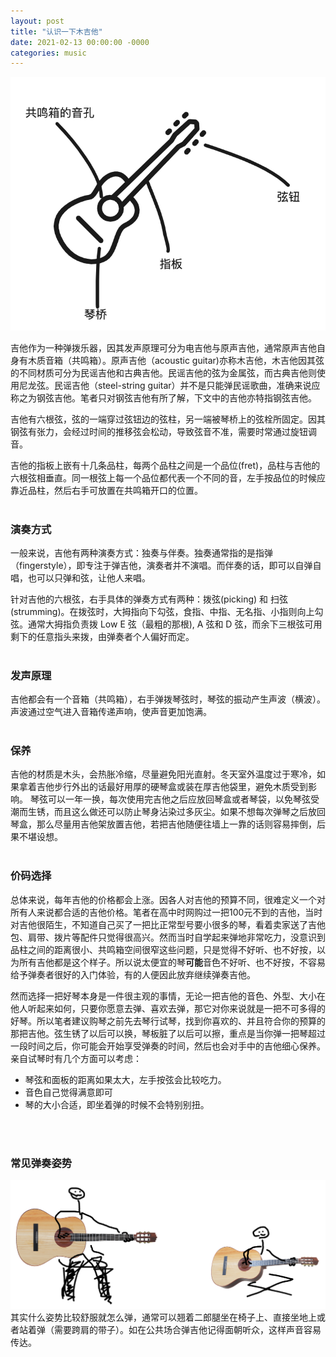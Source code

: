 ```yaml
---
layout: post
title: "认识一下木吉他"
date: 2021-02-13 00:00:00 -0000
categories: music 
---
```


<!-- ![guitar constructor](/images/music/guitar-intro.png) -->
![guitar info](/images/music/guitar-intro-2.png)

吉他作为一种弹拨乐器，因其发声原理可分为电吉他与原声吉他，通常原声吉他自身有木质音箱（共鸣箱）。原声吉他（acoustic guitar)亦称木吉他，木吉他因其弦的不同材质可分为民谣吉他和古典吉他。民谣吉他的弦为金属弦，而古典吉他则使用尼龙弦。民谣吉他（steel-string guitar）并不是只能弹民谣歌曲，准确来说应称之为钢弦吉他。笔者只对钢弦吉他有所了解，下文中的吉他亦特指钢弦吉他。

吉他有六根弦，弦的一端穿过弦钮边的弦柱，另一端被琴桥上的弦栓所固定。因其钢弦有张力，会经过时间的推移弦会松动，导致弦音不准，需要时常通过旋钮调音。

吉他的指板上嵌有十几条品柱，每两个品柱之间是一个品位(fret)，品柱与吉他的六根弦相垂直。同一根弦上每一个品位都代表一个不同的音，左手按品位的时候应靠近品柱，然后右手可放置在共鸣箱开口的位置。  
<br>

### 演奏方式
一般来说，吉他有两种演奏方式：独奏与伴奏。独奏通常指的是指弹（fingerstyle），即专注于弹吉他，演奏者并不演唱。而伴奏的话，即可以自弹自唱，也可以只弹和弦，让他人来唱。

针对吉他的六根弦，右手具体的弹奏方式有两种：拨弦(picking) 和 扫弦(strumming)。在拨弦时，大拇指向下勾弦，食指、中指、无名指、小指则向上勾弦。通常大拇指负责拨 Low E 弦（最粗的那根), A 弦和 D 弦，而余下三根弦可用剩下的任意指头来拨，由弹奏者个人偏好而定。  
<br>

### 发声原理
吉他都会有一个音箱（共鸣箱），右手弹拨琴弦时，琴弦的振动产生声波（横波）。声波通过空气进入音箱传递声响，使声音更加饱满。
<br> 
<br>


### 保养
吉他的材质是木头，会热胀冷缩，尽量避免阳光直射。冬天室外温度过于寒冷，如果拿着吉他步行外出的话最好用厚的硬琴盒或装在厚吉他袋里，避免木质受到影响。
琴弦可以一年一换，每次使用完吉他之后应放回琴盒或者琴袋，以免琴弦受潮而生锈，而且这么做还可以防止琴身沾染过多灰尘。如果不想每次弹琴之后放回琴盒，那么尽量用吉他架放置吉他，若把吉他随便往墙上一靠的话则容易摔倒，后果不堪设想。
<br> 
<br>

### 价码选择
总体来说，每年吉他的价格都会上涨。因各人对吉他的预算不同，很难定义一个对所有人来说都合适的吉他价格。笔者在高中时网购过一把100元不到的吉他，当时对吉他很陌生，不知道自己买了一把比正常型号要小很多的琴，看着卖家送了吉他包、肩带、拨片等配件只觉得很高兴。然而当时自学起来弹地非常吃力，没意识到品柱之间的距离很小、共鸣箱空间很窄这些问题，只是觉得不好听、也不好按，以为所有吉他都是这个样子。所以说太便宜的琴**可能**音色不好听、也不好按，不容易给予弹奏者很好的入门体验，有的人便因此放弃继续弹奏吉他。

然而选择一把好琴本身是一件很主观的事情，无论一把吉他的音色、外型、大小在他人听起来如何，只要你愿意去弹、喜欢去弹，那它对你来说就是一把不可多得的好琴。所以笔者建议购琴之前先去琴行试琴，找到你喜欢的、并且符合你的预算的那把吉他。弦生锈了以后可以换，琴板脏了以后可以擦，重点是当你弹一把琴超过一段时间之后，你可能会开始享受弹奏的时间，然后也会对手中的吉他细心保养。亲自试琴时有几个方面可以考虑：
* 琴弦和面板的距离如果太大，左手按弦会比较吃力。
* 音色自己觉得满意即可
* 琴的大小合适，即坐着弹的时候不会特别别扭。
<br>
<br>

### 常见弹奏姿势
![guitar stance](/images/music/guitar-stance.png)
其实什么姿势比较舒服就怎么弹，通常可以翘着二郎腿坐在椅子上、直接坐地上或者站着弹（需要跨肩的带子）。如在公共场合弹吉他记得面朝听众，这样声音容易传达。
